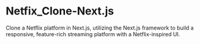 # Netfix_Clone-Next.js
Clone a  Netflix platform in Next.js, utilizing the Next.js framework to build a responsive, feature-rich streaming platform with a Netflix-inspired UI.
